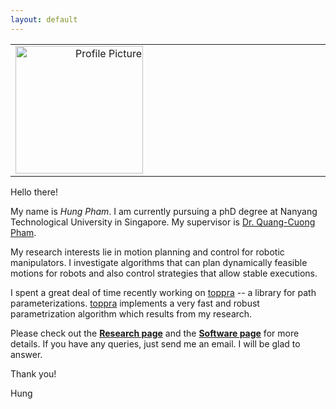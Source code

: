 ```yaml
---
layout: default
---
```


<table id="profile">
  <tr>
    <td valign="top" width="30%" align="right">
      <img src="{{ site.url }}/assets/chick.jpg" alt="Profile Picture" style="width:204px;height:204;">
    </td>
    <td valign="top" width="70%">
    </td>
  </tr>
</table>

Hello there!

My name is *Hung Pham*. I am currently pursuing a phD degree at Nanyang
Technological University in Singapore. My supervisor is
[Dr. Quang-Cuong Pham][1].

My research interests lie in motion planning and control for robotic
manipulators. I investigate algorithms that can plan dynamically
feasible motions for robots and also control strategies that allow
stable executions. 

I spent a great deal of time recently working on
[toppra](https://github.com/hungpham2511/toppra) -- a library for path
parameterizations.  [toppra](https://github.com/hungpham2511/toppra)
implements a very fast and robust parametrization algorithm which 
results from my research.


Please check out the **[Research page][3]** and the **[Software
page][4]** for more details. If you have any queries, just send me an
email. I will be glad to answer.

Thank you!

Hung


[1]: http://www.ntu.edu.sg/home/cuong/
[2]: https://en.wikipedia.org/wiki/Reinforcement_learning
[3]: {{site.url}}/research
[4]: {{site.url}}/software






